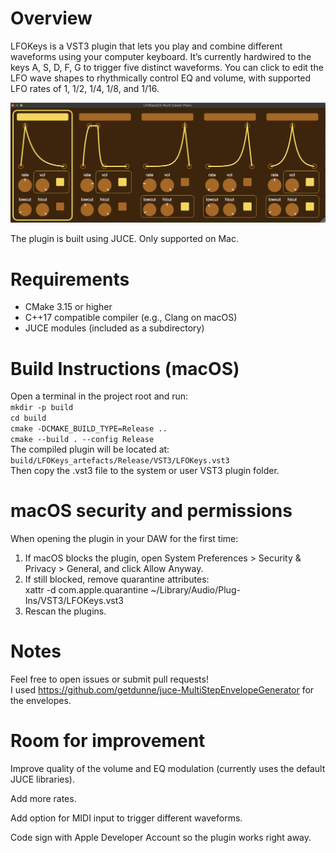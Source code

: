 # Overview

LFOKeys is a VST3 plugin  that lets you play and combine different waveforms using your computer keyboard. It’s currently hardwired to the keys A, S, D, F, G to trigger five distinct waveforms. You can click to edit the LFO wave shapes to rhythmically control EQ and volume, with supported LFO rates of 1, 1/2, 1/4, 1/8, and 1/16.



![alt text](image.png)

The plugin is built using JUCE. Only supported on Mac.

# Requirements
- CMake 3.15 or higher  
- C++17 compatible compiler (e.g., Clang on macOS)  
- JUCE modules (included as a subdirectory)  

# Build Instructions (macOS)
Open a terminal in the project root and run:  
`mkdir -p build`  
`cd build`   
`cmake -DCMAKE_BUILD_TYPE=Release ..`  
`cmake --build . --config Release`  
The compiled plugin will be located at:  
`build/LFOKeys_artefacts/Release/VST3/LFOKeys.vst3`  
Then copy the .vst3 file to the system or user VST3 plugin folder.

# macOS security and permissions
When opening the plugin in your DAW for the first time:  
1. If macOS blocks the plugin, open System Preferences > Security & Privacy > General, and click Allow Anyway.  
2. If still blocked, remove quarantine attributes:  
xattr -d com.apple.quarantine ~/Library/Audio/Plug-Ins/VST3/LFOKeys.vst3  
3. Rescan the plugins.
# Notes


Feel free to open issues or submit pull requests!  
I used https://github.com/getdunne/juce-MultiStepEnvelopeGenerator for the envelopes.

# Room for improvement

Improve quality of the volume and EQ modulation (currently uses the default JUCE libraries).

Add more rates.

Add option for MIDI input to trigger different waveforms.

Code sign with Apple Developer Account so the plugin works right away.
